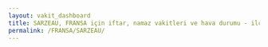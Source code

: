 ```yaml
---
layout: vakit_dashboard
title: SARZEAU, FRANSA için iftar, namaz vakitleri ve hava durumu - ilçe/eyalet seç
permalink: /FRANSA/SARZEAU/
---
```


<script type="text/javascript">
  var GLOBAL_COUNTRY = 'FRANSA';
  var GLOBAL_CITY = 'SARZEAU';
  var GLOBAL_STATE = '';
  var lat = 72;
  var lon = 21;
</script>
